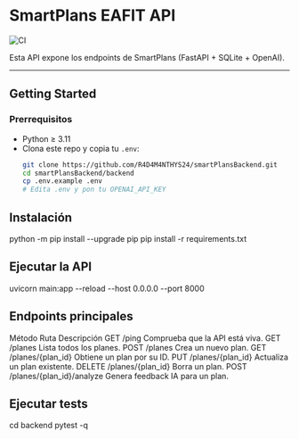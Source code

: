 # SmartPlans EAFIT API

![CI](https://github.com/R4D4M4NTHYS24/smartPlansBackend/actions/workflows/ci.yml/badge.svg)

Esta API expone los endpoints de SmartPlans (FastAPI + SQLite + OpenAI).

---

## Getting Started

### Prerrequisitos

- Python ≥ 3.11
- Clona este repo y copia tu `.env`:
  ```bash
  git clone https://github.com/R4D4M4NTHYS24/smartPlansBackend.git
  cd smartPlansBackend/backend
  cp .env.example .env
  # Edita .env y pon tu OPENAI_API_KEY
  ```

## Instalación

python -m pip install --upgrade pip
pip install -r requirements.txt

## Ejecutar la API

uvicorn main:app --reload --host 0.0.0.0 --port 8000

## Endpoints principales

Método Ruta Descripción
GET /ping Comprueba que la API está viva.
GET /planes Lista todos los planes.
POST /planes Crea un nuevo plan.
GET /planes/{plan_id} Obtiene un plan por su ID.
PUT /planes/{plan_id} Actualiza un plan existente.
DELETE /planes/{plan_id} Borra un plan.
POST /planes/{plan_id}/analyze Genera feedback IA para un plan.

## Ejecutar tests

cd backend
pytest -q
